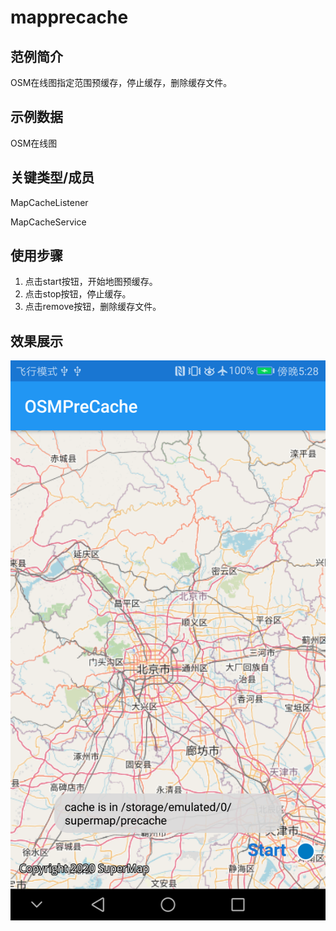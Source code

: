 # mapprecache

## 范例简介

OSM在线图指定范围预缓存，停止缓存，删除缓存文件。

## 示例数据

OSM在线图

## 关键类型/成员

MapCacheListener

MapCacheService	

## 使用步骤

1. 点击start按钮，开始地图预缓存。
2. 点击stop按钮，停止缓存。
3. 点击remove按钮，删除缓存文件。

## 效果展示

![image](mapprecache.png)
